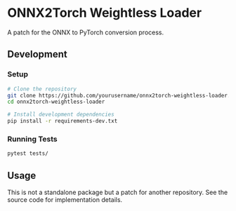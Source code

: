 # ONNX2Torch Weightless Loader

A patch for the ONNX to PyTorch conversion process.

## Development

### Setup

```bash
# Clone the repository
git clone https://github.com/yourusername/onnx2torch-weightless-loader.git
cd onnx2torch-weightless-loader

# Install development dependencies
pip install -r requirements-dev.txt
```

### Running Tests

```bash
pytest tests/
```

## Usage

This is not a standalone package but a patch for another repository. See the source code for implementation details.
